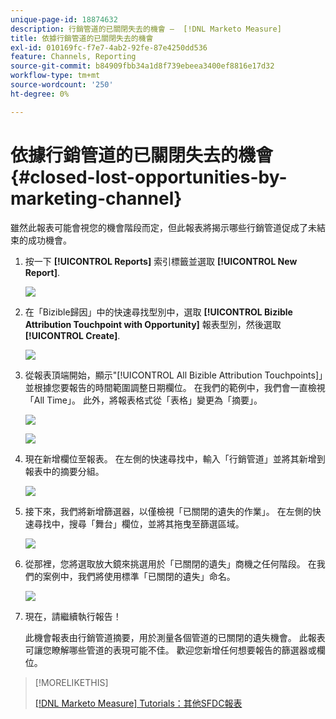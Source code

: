 ```yaml
---
unique-page-id: 18874632
description: 行銷管道的已關閉失去的機會 —  [!DNL Marketo Measure]
title: 依據行銷管道的已關閉失去的機會
exl-id: 010169fc-f7e7-4ab2-92fe-87e4250dd536
feature: Channels, Reporting
source-git-commit: b84909fbb34a1d8f739ebeea3400ef8816e17d32
workflow-type: tm+mt
source-wordcount: '250'
ht-degree: 0%

---
```


# 依據行銷管道的已關閉失去的機會 {#closed-lost-opportunities-by-marketing-channel}

雖然此報表可能會視您的機會階段而定，但此報表將揭示哪些行銷管道促成了未結束的成功機會。

1. 按一下 **[!UICONTROL Reports]** 索引標籤並選取 **[!UICONTROL New Report]**.

   ![](assets/1-3.jpg)

1. 在「Bizible歸因」中的快速尋找型別中，選取 **[!UICONTROL Bizible Attribution Touchpoint with Opportunity]** 報表型別，然後選取 **[!UICONTROL Create]**.

   ![](assets/2-3.jpg)

1. 從報表頂端開始，顯示&quot;[!UICONTROL All Bizible Attribution Touchpoints]」並根據您要報告的時間範圍調整日期欄位。 在我們的範例中，我們會一直檢視「All Time」。 此外，將報表格式從「表格」變更為「摘要」。

   ![](assets/3-3.jpg)

   ![](assets/4-2.jpg)

1. 現在新增欄位至報表。 在左側的快速尋找中，輸入「行銷管道」並將其新增到報表中的摘要分組。

   ![](assets/5.jpg)

1. 接下來，我們將新增篩選器，以僅檢視「已關閉的遺失的作業」。 在左側的快速尋找中，搜尋「舞台」欄位，並將其拖曳至篩選區域。

   ![](assets/6.jpg)

1. 從那裡，您將選取放大鏡來挑選用於「已關閉的遺失」商機之任何階段。 在我們的案例中，我們將使用標準「已關閉的遺失」命名。

   ![](assets/7.jpg)

1. 現在，請繼續執行報告！

   此機會報表由行銷管道摘要，用於測量各個管道的已關閉的遺失機會。 此報表可讓您瞭解哪些管道的表現可能不佳。 歡迎您新增任何想要報告的篩選器或欄位。

>[!MORELIKETHIS]
>
>[[!DNL Marketo Measure] Tutorials：其他SFDC報表](https://experienceleague.adobe.com/en/docs/marketo-measure-learn/tutorials/onboarding/marketo-measure-102/addtional-salesforce-reports)
